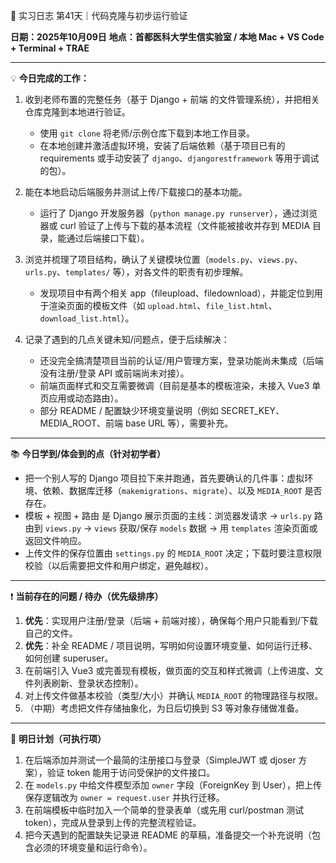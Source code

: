 🧬 实习日志 第41天｜代码克隆与初步运行验证

**日期：2025年10月09日**
**地点：首都医科大学生信实验室 / 本地 Mac + VS Code + Terminal + TRAE**

---

💡 **今日完成的工作：**

1. 收到老师布置的完整任务（基于 Django + 前端 的文件管理系统），并把相关仓库克隆到本地进行验证。

   * 使用 `git clone` 将老师/示例仓库下载到本地工作目录。
   * 在本地创建并激活虚拟环境，安装了后端依赖（基于项目已有的 requirements 或手动安装了 `django`、`djangorestframework` 等用于调试的包）。

2. 能在本地启动后端服务并测试上传/下载接口的基本功能。

   * 运行了 Django 开发服务器（`python manage.py runserver`），通过浏览器或 curl 验证了上传与下载的基本流程（文件能被接收并存到 MEDIA 目录，能通过后端接口下载）。

3. 浏览并梳理了项目结构，确认了关键模块位置（`models.py`、`views.py`、`urls.py`、`templates/` 等），对各文件的职责有初步理解。

   * 发现项目中有两个相关 app（fileupload、filedownload），并能定位到用于渲染页面的模板文件（如 `upload.html`、`file_list.html`、`download_list.html`）。

4. 记录了遇到的几点关键未知/问题点，便于后续解决：

   * 还没完全搞清楚项目当前的认证/用户管理方案，登录功能尚未集成（后端没有注册/登录 API 或前端尚未对接）。
   * 前端页面样式和交互需要微调（目前是基本的模板渲染，未接入 Vue3 单页应用或动态路由）。
   * 部分 README / 配置缺少环境变量说明（例如 SECRET_KEY、MEDIA_ROOT、前端 base URL 等），需要补充。

---

📚 **今日学到/体会到的点（针对初学者）**

* 把一个别人写的 Django 项目拉下来并跑通，首先要确认的几件事：虚拟环境、依赖、数据库迁移（`makemigrations`、`migrate`）、以及 `MEDIA_ROOT` 是否存在。
* 模板 + 视图 + 路由 是 Django 展示页面的主线：浏览器发请求 → `urls.py` 路由到 `views.py` → `views` 获取/保存 `models` 数据 → 用 `templates` 渲染页面或返回文件响应。
* 上传文件的保存位置由 `settings.py` 的 `MEDIA_ROOT` 决定；下载时要注意权限校验（以后需要把文件和用户绑定，避免越权）。

---

❗ **当前存在的问题 / 待办（优先级排序）**

1. **优先**：实现用户注册/登录（后端 + 前端对接），确保每个用户只能看到/下载自己的文件。
2. **优先**：补全 README / 项目说明，写明如何设置环境变量、如何运行迁移、如何创建 superuser。
3. 在前端引入 Vue3 或完善现有模板，做页面的交互和样式微调（上传进度、文件列表刷新、登录状态控制）。
4. 对上传文件做基本校验（类型/大小）并确认 `MEDIA_ROOT` 的物理路径与权限。
5. （中期）考虑把文件存储抽象化，为日后切换到 S3 等对象存储做准备。

---

🎯 **明日计划（可执行项）**

1. 在后端添加并测试一个最简的注册接口与登录（SimpleJWT 或 djoser 方案），验证 token 能用于访问受保护的文件接口。
2. 在 `models.py` 中给文件模型添加 `owner` 字段（ForeignKey 到 User），把上传保存逻辑改为 `owner = request.user` 并执行迁移。
3. 在前端模板中临时加入一个简单的登录表单（或先用 curl/postman 测试 token），完成从登录到上传的完整流程验证。
4. 把今天遇到的配置缺失记录进 README 的草稿，准备提交一个补充说明（包含必须的环境变量和运行命令）。
